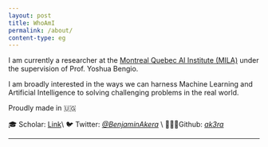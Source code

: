 ```yaml
---
layout: post
title: WhoAmI
permalink: /about/
content-type: eg
---
```


I am currently a researcher at the <a href = "https://www.mila.quebec">Montreal Quebec AI Institute (MILA)</a> under the supervision of Prof. Yoshua Bengio. 

I am broadly interested in the ways we can harness Machine Learning and Artificial Intelligence to solving challenging problems in the real world.

Proudly made in 🇺🇬

🎓 Scholar: <a href="https://scholar.google.com/citations?user=17ixOXkAAAAJ&hl=en">Link</a>\\
🐦 Twitter: <a href = "https://twitter.com/BenjaminAkera"><i>@BenjaminAkera</i></a> \\
👨🏽‍💻Github: <a href = "https://github.com/ak3ra"><i>ak3ra</i></a>

<hr>

